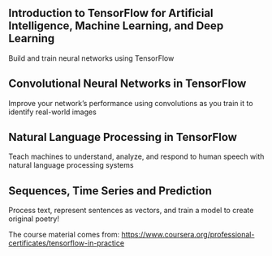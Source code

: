 ## Introduction to TensorFlow for Artificial Intelligence, Machine Learning, and Deep Learning

Build and train neural networks using TensorFlow

## Convolutional Neural Networks in TensorFlow

Improve your network’s performance using convolutions as you train it to identify real-world images

## Natural Language Processing in TensorFlow

Teach machines to understand, analyze, and respond to human speech with natural language processing systems

## Sequences, Time Series and Prediction

Process text, represent sentences as vectors, and train a model to create original poetry!

The course material comes from: https://www.coursera.org/professional-certificates/tensorflow-in-practice
